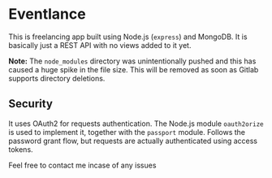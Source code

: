 # Eventlance

This is freelancing app built using Node.js (`express`) and MongoDB. It is basically just a REST API with no views added to it yet. 

**Note:** The `node_modules` directory was unintentionally pushed and this has caused a huge spike in the file size. This will be removed as soon as Gitlab supports directory deletions.

## Security
It uses OAuth2 for requests authentication. The Node.js module `oauth2orize` is used to implement it, together with the `passport` module. 
Follows the password grant flow, but requests are actually authenticated using access tokens.

Feel free to contact me incase of any issues